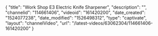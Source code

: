 {
    "title": "Work Shop E3 Electric Knife Sharpener",
    "description": "",
    "channelid": "114661406",
    "videoid": "161420200",
    "date_created": "1524077238",
    "date_modified": "1526498312",
    "type": "captivate",
    "layout": "channelVideo",
    "url": "\/latest-videos\/63062304\/114661406-161420200"
}